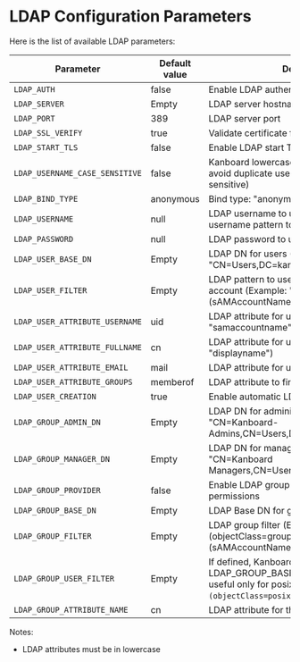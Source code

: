 LDAP Configuration Parameters
=============================

Here is the list of available LDAP parameters:

| Parameter                       | Default value  | Description                                    |
|---------------------------------|----------------|------------------------------------------------|
| `LDAP_AUTH`                     | false          | Enable LDAP authentication                     |
| `LDAP_SERVER`                   | Empty          | LDAP server hostname                           |
| `LDAP_PORT`                     | 389            | LDAP server port                               |
| `LDAP_SSL_VERIFY`               | true           | Validate certificate for `ldaps://` style URL  |
| `LDAP_START_TLS`                | false          | Enable LDAP start TLS                          |
| `LDAP_USERNAME_CASE_SENSITIVE`  | false          | Kanboard lowercase the ldap username to avoid duplicate users (the database is case sensitive)  |
| `LDAP_BIND_TYPE`                | anonymous      | Bind type: "anonymous", "user" or "proxy"      |
| `LDAP_USERNAME`                 | null           | LDAP username to use with proxy mode or username pattern to use with user mode  |
| `LDAP_PASSWORD`                 | null           | LDAP password to use for proxy mode            |
| `LDAP_USER_BASE_DN`             | Empty          | LDAP DN for users (Example: "CN=Users,DC=kanboard,DC=local")           |
| `LDAP_USER_FILTER`              | Empty          | LDAP pattern to use when searching for a user account (Example: "(&(objectClass=user)(sAMAccountName=%s))")            |
| `LDAP_USER_ATTRIBUTE_USERNAME`  | uid            | LDAP attribute for username (Example: "samaccountname")            |
| `LDAP_USER_ATTRIBUTE_FULLNAME`  | cn             | LDAP attribute for user full name (Example: "displayname")         |
| `LDAP_USER_ATTRIBUTE_EMAIL`     | mail           | LDAP attribute for user email                                      |
| `LDAP_USER_ATTRIBUTE_GROUPS`    | memberof       | LDAP attribute to find groups in user profile                      |
| `LDAP_USER_CREATION`            | true           | Enable automatic LDAP user creation                                |
| `LDAP_GROUP_ADMIN_DN`           | Empty          | LDAP DN for administrators (Example: "CN=Kanboard-Admins,CN=Users,DC=kanboard,DC=local")   |
| `LDAP_GROUP_MANAGER_DN`         | Empty          | LDAP DN for managers (Example: "CN=Kanboard Managers,CN=Users,DC=kanboard,DC=local")   |
| `LDAP_GROUP_PROVIDER`           | false          | Enable LDAP group provider for project permissions  |
| `LDAP_GROUP_BASE_DN`            | Empty          | LDAP Base DN for groups   |
| `LDAP_GROUP_FILTER`             | Empty          | LDAP group filter (Example: "(&(objectClass=group)(sAMAccountName=%s*))")   |
| `LDAP_GROUP_USER_FILTER`        | Empty          | If defined, Kanboard will search user groups in LDAP_GROUP_BASE_DN with this filter, it's useful only for posixGroups (Example: `(&(objectClass=posixGroup)(memberUid=%s))`) |
| `LDAP_GROUP_ATTRIBUTE_NAME`     | cn             | LDAP attribute for the group name  |

Notes:

- LDAP attributes must be in lowercase
